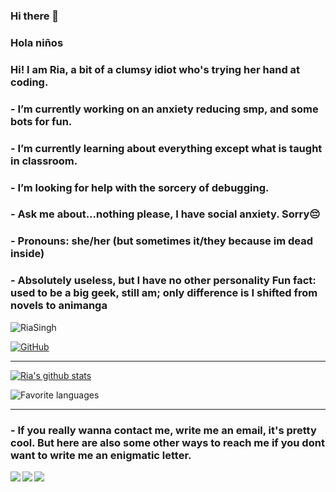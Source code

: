 ### Hi there 👋

<!--
**riasingh12/riasingh12** is a ✨ _special_ ✨ repository because its `README.md` (this file) appears on your GitHub profile.-->

### Hola niños <internal screaming>
### Hi! I am Ria, a bit of a clumsy idiot who's trying her hand at coding.

### -  I’m currently working on an anxiety reducing smp, and some bots for fun.
### -  I’m currently learning about everything except what is taught in classroom.
### -  I’m looking for help with the sorcery of debugging.
### -  Ask me about...nothing please, I have social anxiety. Sorry😔
### -  Pronouns: she/her (but sometimes it/they because im dead inside)
### -  Absolutely useless, but I have no other personality Fun fact: used to be a big geek, still am; only difference is I shifted from novels to animanga


<img src="https://komarev.com/ghpvc/?username=riasingh12&style=flat-square" alt="RiaSingh" /><br>

[![GitHub](https://img.shields.io/badge/dynamic/json?logo=github&label=GitHub+Followers&labelColor=282c34&color=181717&query=%24.data.totalSubs&url=https%3A%2F%2Fapi.spencerwoo.com%2Fsubstats%2F%3Fsource%3Dgithub%26queryKey%3Driasingh12&longCache=true&theme=dracula)](https://github.com/riasingh12) <br> <hr>

[![Ria's github stats](https://github-readme-stats.vercel.app/api?username=riasingh12&hide=issues&show_icons=true&include_all_commits=true&theme=dracula)](https://github.com/riasingh12) <br>

![Favorite languages](https://github-readme-stats.vercel.app/api/top-langs/?username=riasingh12&layout=large&theme=calm&count_private=true) <br> <hr>


### - If you really wanna contact me, write me an email, it's pretty cool. But here are also some other ways to reach me if you dont want to write me an enigmatic letter.

[<img align="left" src="https://img.icons8.com/fluent/48/000000/instagram-new.png"/>][instagram]
[<img align="left" src="https://img.icons8.com/fluent/48/000000/gmail.png"/>][email]
[<img align="left" src="https://img.icons8.com/fluent/48/000000/discord.png"/>][discord]

[instagram]: https://www.instagram.com/bloody_pranksteen
[email]: https://riasingh.rs12@gmail.com
[discord]: https://discord.bio/p/ratakittydoggo








